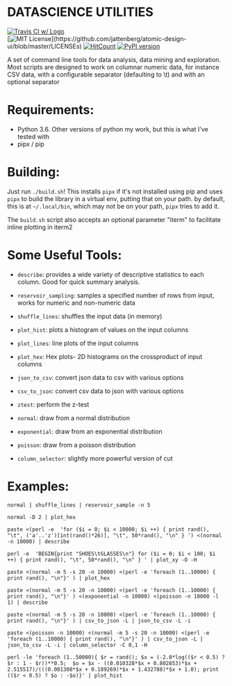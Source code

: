 DATASCIENCE UTILITIES
=====================

[![Travis CI w/ Logo](https://img.shields.io/travis/jattenberg/datascience-utilities/master.svg?logo=travis)](https://travis-ci.org/jattenberg/datascience-utilities)  
[![MIT License](https://img.shields.io/apm/l/atomic-design-ui.svg?)](https://github.com/jattenberg/atomic-design-ui/blob/master/LICENSEs)
[![HitCount](http://hits.dwyl.com/jattenberg/datascience-utilities.svg)](http://hits.dwyl.com/jattenberg/datascience-utilities)
[![PyPI version](https://badge.fury.io/py/datascience-utilities.svg)](https://badge.fury.io/py/datascience-utilities)


A set of command line tools for data analysis, data mining and exploration. Most scripts are designed to work on columnar numeric data, for instance CSV data, with a configurable separator (defaulting to \t) and with an optional separator

Requirements:
=============
- Python 3.6. Other versions of python my work, but this is what I've tested with
- pipx / pip


Building:
=========

Just run `./build.sh`! This installs `pipx` if it's not installed using pip and uses `pipx`
to build the library in a virtual env, putting that on your path. by default, this is at
`~/.local/bin`, which may not be on your path, `pipx` tries to add it. 

The `build.sh` script also accepts an optional parameter "iterm" to facilitate inline plotting in iterm2


Some Useful Tools:
==================

+ `describe`: provides a wide variety of descriptive statistics to each column. Good for quick summary analysis.

+ `reservoir_sampling`: samples a specified number of rows from input, works for numeric and non-numeric data

+ `shuffle_lines`: shuffles the input data (in memory)

+ `plot_hist`: plots a histogram of values on the input columns

+ `plot_lines`: line plots of the input columns

+ `plot_hex`: Hex plots- 2D histograms on the crossproduct of input columns

+ `json_to_csv`: convert json data to csv with various options

+ `csv_to_json`: convert csv data to json with various options

+ `ztest`: perform the z-test

+ `normal`: draw from a normal distribution

+ `exponential`: draw from an exponential distribution

+ `poisson`: draw from a poisson distribution

+ `column_selector`: slightly more powerful version of cut

Examples:
=========

`normal | shuffle_lines | reservoir_sample -n 5`

`normal -D 2 | plot_hex`

`paste <(perl -e  'for ($i = 0; $i < 10000; $i ++) { print rand(), "\t", ('a'..'z')[int(rand()*26)], "\t", 50*rand(), "\n" } ') <(normal -n 10000) | describe`

`perl -e  'BEGIN{print "SHOES\tGLASSES\n"} for ($i = 0; $i < 100; $i ++) { print rand(), "\t", 50*rand(), "\n" } ' | plot_xy -O -H`

`paste <(normal -m 5 -s 20 -n 10000) <(perl -e 'foreach (1..10000) { print rand(), "\n"}' ) | plot_hex`

`paste <(normal -m 5 -s 20 -n 10000) <(perl -e 'foreach (1..10000) { print rand(), "\n"}' ) <(exponential -n 10000) <(poisson -n 10000 -l 1) | describe`

`paste <(normal -m 5 -s 20 -n 10000) <(perl -e 'foreach (1..10000) { print rand(), "\n"}' ) | csv_to_json -L | json_to_csv -L -i`

`paste <(poisson -n 10000) <(normal -m 5 -s 20 -n 10000) <(perl -e 'foreach (1..10000) { print rand(), "\n"}' ) | csv_to_json -L | json_to_csv -L -i | column_selector -C 0,1 -H`

`perl -le 'foreach (1..50000){ $r = rand(); $x = (-2.0*log(($r < 0.5) ? $r : 1 - $r))**0.5;  $o = $x - ((0.010328*$x + 0.802853)*$x + 2.515517)/(((0.001308*$x + 0.189269)*$x + 1.432788)*$x + 1.0); print (($r < 0.5) ? $o : -$o)}' | plot_hist`